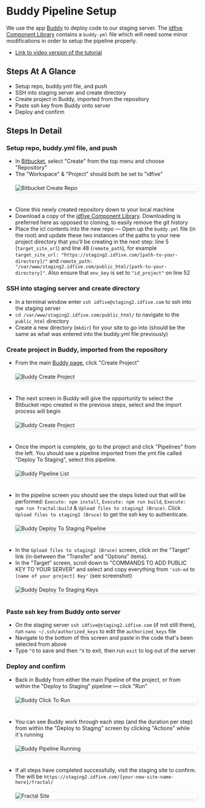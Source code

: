 # Buddy Pipeline Setup

<style>img { max-width: 600px; display:block; margin-block: 20px 40px; box-shadow: 0px 3px 10px rgba(0,0,0,0.1);}</style>

We use the app [Buddy](https://app.buddy.works/idfive) to deploy code to our staging server. The [idfive Component Library](https://bitbucket.org/idfivellc/idfive-component-library/src/master/) contains a `buddy.yml` file which will need some minor modifications in order to setup the pipeline properly.

- [Link to video version of the tutorial](https://vimeo.com/734507911/3db532dc02)

## Steps At A Glance

- Setup repo, buddy.yml file, and push
- SSH into staging server and create directory
- Create project in Buddy, imported from the repository
- Paste ssh key from Buddy onto server
- Deploy and confirm

## Steps In Detail

### Setup repo, buddy.yml file, and push

- In [Bitbucket](https://bitbucket.org/idfivellc/), select "Create" from the top menu and choose "Repository"
- The "Workspace" & "Project" should both be set to "idfive"
  ![Bitbucket Create Repo](_media/bitbucket-create-repo.jpg)
- Clone this newly created repository down to your local machine
- Download a copy of the [idfive Component Library](https://bitbucket.org/idfivellc/idfive-component-library/src/master/). Downloading is preferred here as opposed to cloning, to easily remove the git history
- Place the icl contents into the new repo
  — Open up the `buddy.yml` file (in the root) and update these two instances of the paths to your new project directory that you'll be creating in the next step: line 5 (`target_site_url`) and line 48 (`remote_path`), for example `target_site_url: "https://staging2.idfive.com/[path-to-your-directory]/"` and `remote_path: "/var/www/staging2.idfive.com/public_html/[path-to-your-directory]"`. Also ensure that `env_key` is set to `"id_project"` on line 52

### SSH into staging server and create directory

- In a terminal window enter `ssh idfive@staging2.idfive.com` to ssh into the staging server
- `cd /var/www/staging2.idfive.com/public_html/` to navigate to the `public_html` directory
- Create a new directory (`mkdir`) for your site to go into (should be the same as what was entered into the buddy.yml file previously)

### Create project in Buddy, imported from the repository

- From the main [Buddy page](https://app.buddy.works/idfive), click "Create Project"
  ![Buddy Create Project](_media/buddy-create.jpg)
- The next screen in Buddy will give the opportunity to select the Bitbucket repo created in the previous steps, select and the import process will begin
  ![Buddy Create Project](_media/buddy-create-new-from-bitbucket.jpg)
- Once the import is complete, go to the project and click "Pipelines" from the left. You should see a pipeline imported from the yml file called "Deploy To Staging", select this pipeline.
  ![Buddy Pipeline List](_media/buddy-pipeline-list.jpg)
- In the pipeline screen you should see the steps listed out that will be performed: `Execute: npm install`, `Execute: npm run build`, `Execute: npm run fractal:build` & `Upload files to staging2 (Bruce)`. Click `Upload files to staging2 (Bruce)` to get the ssh key to authenticate.
  ![Buddy Deploy To Staging Pipeline](_media/buddy-deploy-to-staging-pipeline.jpg)
- In the `Upload files to staging2 (Bruce)` screen, click on the "Target" link (in-between the "Transfer" and "Options" items).
- In the "Target" screen, scroll down to "COMMANDS TO ADD PUBLIC KEY TO YOUR SERVER" and select and copy everything from `'ssh-ed` to `[name of your project] Key'` (see screenshot)
  ![Buddy Deploy To Staging Keys](_media/buddy-upload-to-staging2.jpg)

### Paste ssh key from Buddy onto server

- On the staging server `ssh idfive@staging2.idfive.com` (if not still there), run `nano ~/.ssh/authorized_keys` to edit the `authorized_keys` file
- Navigate to the bottom of this screen and paste in the code that's been selected from above
- Type `^O` to save and then `^X` to exit, then run `exit` to log out of the server

### Deploy and confirm

- Back in Buddy from either the main Pipeline of the project, or from within the "Deploy to Staging" pipeline — click "Run"
  ![Buddy Click To Run](_media/buddy-run-pipeline.jpg)

- You can see Buddy work through each step (and the duration per step) from within the "Deploy to Staging" screen by clicking "Actions" while it's running
  ![Buddy Pipeline Running](_media/buddy-running-pipeline.jpg)
- If all steps have completed successfully, visit the staging site to confirm. The will be `https://staging2.idfive.com/[your-new-site-name-here]/fractal/`
  ![Fractal Site](_media/fractal-site.jpg)
